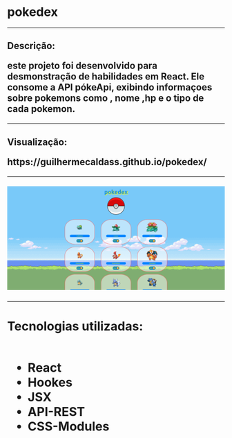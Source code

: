 # pokedex
<hr>

<h2>Descrição:
<p>este projeto foi desenvolvido para desmonstração de habilidades em React. Ele consome a API pókeApi, exibindo informaçoes sobre pokemons como , nome ,hp e o tipo de cada pokemon.

<hr>
<h2>Visualização:
<p> https://guilhermecaldass.github.io/pokedex/
<hr>
<img src ="my-app/src/imgs/capaproj.png" alt="">
<hr>
<h1>Tecnologias utilizadas:


<ul>
<br>

<li>React
<li>Hookes
<li>JSX
<li>API-REST
<li>CSS-Modules
<ul>
